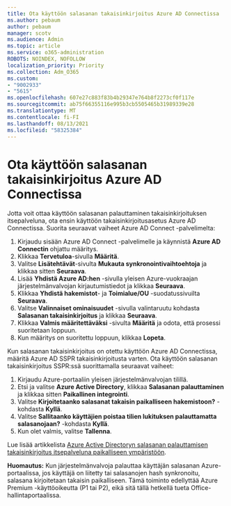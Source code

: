 ```yaml
---
title: Ota käyttöön salasanan takaisinkirjoitus Azure AD Connectissa
ms.author: pebaum
author: pebaum
manager: scotv
ms.audience: Admin
ms.topic: article
ms.service: o365-administration
ROBOTS: NOINDEX, NOFOLLOW
localization_priority: Priority
ms.collection: Adm_O365
ms.custom:
- "9002933"
- "5615"
ms.openlocfilehash: 607e27c883f83b4b29347e764b8f2273cf0f117e
ms.sourcegitcommit: ab75f66355116e995b3cb5505465b31989339e28
ms.translationtype: MT
ms.contentlocale: fi-FI
ms.lasthandoff: 08/13/2021
ms.locfileid: "58325384"
---
```

# <a name="enable-password-writeback-in-azure-ad-connect"></a>Ota käyttöön salasanan takaisinkirjoitus Azure AD Connectissa

Jotta voit ottaa käyttöön salasanan palauttaminen takaisinkirjoituksen itsepalveluna, ota ensin käyttöön takaisinkirjoitusasetus Azure AD Connectissa. Suorita seuraavat vaiheet Azure AD Connect -palvelimelta:

1. Kirjaudu sisään Azure AD Connect -palvelimelle ja käynnistä **Azure AD Connectin** ohjattu määritys.
2. Klikkaa **Tervetuloa**-sivulla **Määritä**.
3. Valitse **Lisätehtävät**-sivulta **Mukauta synkronointivaihtoehtoja** ja klikkaa sitten **Seuraava**.
4. Lisää **Yhdistä Azure AD:hen** -sivulla yleisen Azure-vuokraajan järjestelmänvalvojan kirjautumistiedot ja klikkaa **Seuraava**.
5. Klikkaa **Yhdistä hakemistot**- ja **Toimialue/OU** -suodatussivuilta **Seuraava**.
6. Valitse **Valinnaiset ominaisuudet** -sivulla valintaruutu kohdasta **Salasanan takaisinkirjoitus** ja klikkaa **Seuraava**.
7. Klikkaa **Valmis määritettäväksi** -sivulta **Määritä** ja odota, että prosessi suoritetaan loppuun.
8. Kun määritys on suoritettu loppuun, klikkaa **Lopeta**.

Kun salasanan takaisinkirjoitus on otettu käyttöön Azure AD Connectissa, määritä Azure AD SSPR takaisinkirjoitusta varten.  Ota käyttöön salasanan takaisinkirjoitus SSPR:ssä suorittamalla seuraavat vaiheet:

1. Kirjaudu Azure-portaaliin yleisen järjestelmänvalvojan tilillä.
2. Etsi ja valitse **Azure Active Directory**, klikkaa **Salasanan palauttaminen** ja klikkaa sitten **Paikallinen integrointi**.
3. Valitse **Kirjoitetaanko salasanat takaisin paikalliseen hakemistoon?** -kohdasta **Kyllä**.
4. Valitse **Sallitaanko käyttäjien poistaa tilien lukituksen palauttamatta salasanojaan?** -kohdasta **Kyllä**.
5. Kun olet valmis, valitse **Tallenna**.

Lue lisää artikkelista [Azure Active Directoryn salasanan palauttamisen takaisinkirjoitus itsepalveluna paikalliseen ympäristöön](https://docs.microsoft.com/azure/active-directory/authentication/tutorial-enable-sspr-writeback).

**Huomautus:** Kun järjestelmänvalvoja palauttaa käyttäjän salasanan Azure-portaalissa, jos käyttäjä on liitetty tai salasanojen hash synkronoitu, salasana kirjoitetaan takaisin paikalliseen. Tämä toiminto edellyttää Azure Premium -käyttöoikeutta (P1 tai P2), eikä sitä tällä hetkellä tueta Office-hallintaportaalissa.
